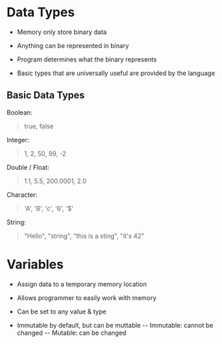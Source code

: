 # Data Types

- Memory only store binary data

- Anything can be represented in binary

- Program determines what the binary represents

- Basic types that are universally useful are provided by the language

## Basic Data Types

Boolean:

> true, false

Integer:

> 1, 2, 50, 99, -2

Double / Float:

> 1.1, 5.5, 200.0001, 2.0

Character:

> 'A', 'B', 'c', '6', '$'

String:

> "Hello", "string", "this is a sting", "it's 42"

# Variables

- Assign data to a temporary memory location

- Allows programmer to easily work with memory

- Can be set to any value & type

- Immutable by default, but can be muttable
  -- Immutable: cannot be changed
  -- Mutable: can be changed
